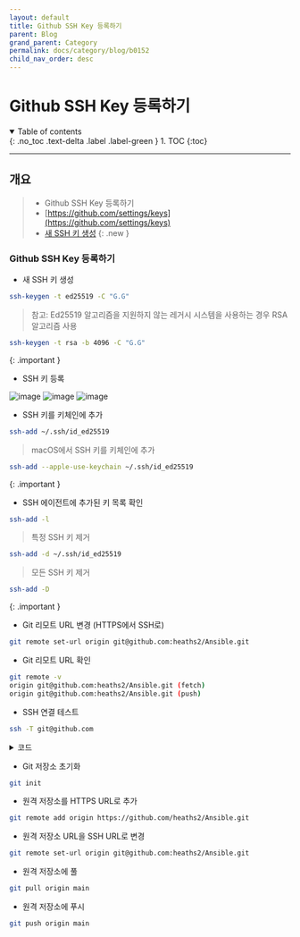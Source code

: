 ```yaml
---
layout: default
title: Github SSH Key 등록하기
parent: Blog
grand_parent: Category
permalink: docs/category/blog/b0152
child_nav_order: desc
---
```


# Github SSH Key 등록하기

<details open markdown="block">
  <summary>
    Table of contents
  </summary>
  {: .no_toc .text-delta .label .label-green }
1. TOC
{:toc}
</details>

---

## 개요

> - Github SSH Key 등록하기
> - [https://github.com/settings/keys](https://github.com/settings/keys)
> - [새 SSH 키 생성](https://docs.github.com/ko/authentication/connecting-to-github-with-ssh/generating-a-new-ssh-key-and-adding-it-to-the-ssh-agent)
{: .new }

### Github SSH Key 등록하기

- 새 SSH 키 생성

```bash
ssh-keygen -t ed25519 -C "G.G"
```

> 참고: Ed25519 알고리즘을 지원하지 않는 레거시 시스템을 사용하는 경우 RSA 알고리즘 사용
```bash
ssh-keygen -t rsa -b 4096 -C "G.G"
```
>
{: .important }

- SSH 키 등록

![image](https://github.com/heaths2/heaths2.github.io/assets/36792594/675d13fb-14e9-4297-9cd2-5ed665e7ed4e)
![image](https://github.com/heaths2/heaths2.github.io/assets/36792594/21a487af-ad95-49a5-ae1b-0b30c5555220)
![image](https://github.com/heaths2/heaths2.github.io/assets/36792594/c35df729-28ff-46ec-95f7-616ee40fa984)

- SSH 키를 키체인에 추가

```bash
ssh-add ~/.ssh/id_ed25519
```

> macOS에서 SSH 키를 키체인에 추가
```bash
ssh-add --apple-use-keychain ~/.ssh/id_ed25519
```
>
{: .important }

- SSH 에이전트에 추가된 키 목록 확인

```bash
ssh-add -l
```

> 특정 SSH 키 제거
```bash
ssh-add -d ~/.ssh/id_ed25519
```
> 모든 SSH 키 제거
```bash
ssh-add -D
```
>
{: .important }


- Git 리모트 URL 변경 (HTTPS에서 SSH로)

```bash
git remote set-url origin git@github.com:heaths2/Ansible.git
```

- Git 리모트 URL 확인

```bash
git remote -v
origin git@github.com:heaths2/Ansible.git (fetch)
origin git@github.com:heaths2/Ansible.git (push)
```

- SSH 연결 테스트

```bash
ssh -T git@github.com
```

<details markdown="block">
  <summary>
    코드
  </summary>
  {: .text-delta .label .label-green }
  
```bash
Hi heaths2! You've successfully authenticated, but GitHub does not provide shell access.
```

</details>

- Git 저장소 초기화

```bash
git init
```

- 원격 저장소를 HTTPS URL로 추가

```bash
git remote add origin https://github.com/heaths2/Ansible.git
```

- 원격 저장소 URL을 SSH URL로 변경

```bash
git remote set-url origin git@github.com:heaths2/Ansible.git
```

- 원격 저장소에 풀

```bash
git pull origin main
```

- 원격 저장소에 푸시

```bash
git push origin main
```
